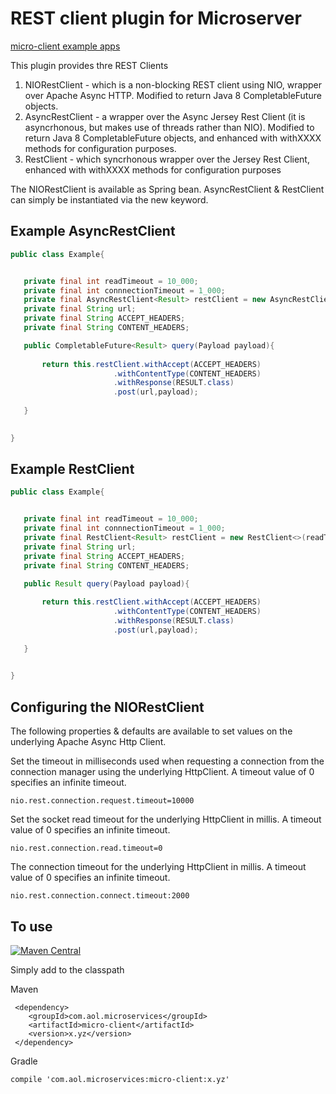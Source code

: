 # REST client plugin for Microserver

[micro-client example apps](https://github.com/aol/micro-server/tree/master/micro-client/src/test/java/app)

This plugin provides thre REST Clients

1. NIORestClient - which is a non-blocking REST client using NIO, wrapper over Apache Async HTTP. Modified to return Java 8 CompletableFuture objects.
2. AsyncRestClient - a wrapper over the Async Jersey Rest Client (it is asyncrhonous, but makes use of threads rather than NIO). Modified to return Java 8 CompletableFuture objects, and enhanced with withXXXX methods for configuration purposes.
3. RestClient - which syncrhonous wrapper over the Jersey Rest Client, enhanced with withXXXX methods for configuration purposes

The NIORestClient is available as  Spring bean. AsyncRestClient & RestClient can simply be instantiated via the new keyword.

## Example AsyncRestClient
 ```java
public class Example{


	private final int readTimeout = 10_000;
	private final int connnectionTimeout = 1_000;
	private final AsyncRestClient<Result> restClient = new AsyncRestClient<>(readTimeout,connectionTimeout);;
	private final String url;
	private final String ACCEPT_HEADERS;
	private final String CONTENT_HEADERS;

	public CompletableFuture<Result> query(Payload payload){
		
		return this.restClient.withAccept(ACCEPT_HEADERS)
						.withContentType(CONTENT_HEADERS)
						.withResponse(RESULT.class)
						.post(url,payload);
	
	}

	
}
```
## Example RestClient
 ```java
public class Example{


	private final int readTimeout = 10_000;
	private final int connnectionTimeout = 1_000;
	private final RestClient<Result> restClient = new RestClient<>(readTimeout,connectionTimeout);
	private final String url;
	private final String ACCEPT_HEADERS;
	private final String CONTENT_HEADERS;

	public Result query(Payload payload){
		
		return this.restClient.withAccept(ACCEPT_HEADERS)
						.withContentType(CONTENT_HEADERS)
						.withResponse(RESULT.class)
						.post(url,payload);
	
	}

	
}
```

## Configuring the NIORestClient

The following properties & defaults are available to set values on the underlying Apache Async Http Client.

Set the timeout in milliseconds used when requesting a connection from the connection manager using the underlying HttpClient. A timeout value of 0 specifies an infinite timeout.

    nio.rest.connection.request.timeout=10000

Set the socket read timeout for the underlying HttpClient in millis. A timeout value of 0 specifies an infinite timeout.
	 
    nio.rest.connection.read.timeout=0
   
The connection timeout for the underlying HttpClient in millis. A timeout value of 0 specifies an infinite timeout.
  
    nio.rest.connection.connect.timeout:2000
   
## To use

[![Maven Central](https://maven-badges.herokuapp.com/maven-central/com.aol.microservices/micro-client/badge.svg)](https://maven-badges.herokuapp.com/maven-central/com.aol.microservices/micro-client)

Simply add to the classpath

Maven 

     <dependency>
        <groupId>com.aol.microservices</groupId>  
        <artifactId>micro-client</artifactId>
        <version>x.yz</version>
     </dependency>
     
Gradle

    compile 'com.aol.microservices:micro-client:x.yz'
